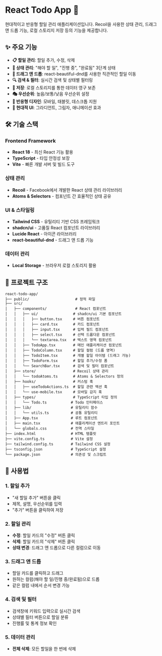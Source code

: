 # React Todo App 📝

현대적이고 반응형 할일 관리 애플리케이션입니다. Recoil을 사용한 상태 관리, 드래그 앤 드롭 기능, 로컬 스토리지 저장 등의 기능을 제공합니다.

## ✨ 주요 기능

- **📋 할일 관리**: 할일 추가, 수정, 삭제
- **🎯 상태 관리**: "해야 할 일", "진행 중", "완료됨" 3단계 상태
- **🎨 드래그 앤 드롭**: react-beautiful-dnd를 사용한 직관적인 할일 이동
- **🔍 검색 & 필터**: 실시간 검색 및 상태별 필터링
- **💾 저장**: 로컬 스토리지를 통한 데이터 영구 보존
- **🎭 우선순위**: 높음/보통/낮음 우선순위 설정
- **📱 반응형 디자인**: 모바일, 태블릿, 데스크톱 지원
- **🌈 현대적 UI**: 그라디언트, 그림자, 애니메이션 효과

## 🛠️ 기술 스택

### Frontend Framework

- **React 18** - 최신 React 기능 활용
- **TypeScript** - 타입 안정성 보장
- **Vite** - 빠른 개발 서버 및 빌드 도구

### 상태 관리

- **Recoil** - Facebook에서 개발한 React 상태 관리 라이브러리
- **Atoms & Selectors** - 컴포넌트 간 효율적인 상태 공유

### UI & 스타일링

- **Tailwind CSS** - 유틸리티 기반 CSS 프레임워크
- **shadcn/ui** - 고품질 React 컴포넌트 라이브러리
- **Lucide React** - 아이콘 라이브러리
- **react-beautiful-dnd** - 드래그 앤 드롭 기능

### 데이터 관리

- **Local Storage** - 브라우저 로컬 스토리지 활용

## 📁 프로젝트 구조

```
react-todo-app/
├── public/                     # 정적 파일
├── src/
│   ├── components/             # React 컴포넌트
│   │   ├── ui/                # shadcn/ui 기본 컴포넌트
│   │   │   ├── button.tsx     # 버튼 컴포넌트
│   │   │   ├── card.tsx       # 카드 컴포넌트
│   │   │   ├── input.tsx      # 입력 필드 컴포넌트
│   │   │   ├── select.tsx     # 선택 드롭다운 컴포넌트
│   │   │   └── textarea.tsx   # 텍스트 영역 컴포넌트
│   │   ├── TodoApp.tsx        # 메인 애플리케이션 컴포넌트
│   │   ├── TodoColumn.tsx     # 할일 컬럼 (드롭 영역)
│   │   ├── TodoItem.tsx       # 개별 할일 아이템 (드래그 가능)
│   │   ├── TodoForm.tsx       # 할일 추가/수정 폼
│   │   └── SearchBar.tsx      # 검색 및 필터 컴포넌트
│   ├── store/                 # Recoil 상태 관리
│   │   └── todoAtoms.ts       # Atoms & Selectors 정의
│   ├── hooks/                 # 커스텀 훅
│   │   ├── useTodoActions.ts  # 할일 관련 액션 훅
│   │   └── use-mobile.tsx     # 모바일 감지 훅
│   ├── types/                 # TypeScript 타입 정의
│   │   └── Todo.ts           # Todo 인터페이스
│   ├── lib/                  # 유틸리티 함수
│   │   └── utils.ts          # 공통 유틸리티
│   ├── App.tsx               # 루트 컴포넌트
│   ├── main.tsx              # 애플리케이션 엔트리 포인트
│   └── globals.css           # 전역 스타일
├── index.html                # HTML 템플릿
├── vite.config.ts            # Vite 설정
├── tailwind.config.ts        # Tailwind CSS 설정
├── tsconfig.json             # TypeScript 설정
└── package.json              # 의존성 및 스크립트
```

## 📖 사용법

### 1. 할일 추가

- "새 할일 추가" 버튼을 클릭
- 제목, 설명, 우선순위를 입력
- "추가" 버튼을 클릭하여 저장

### 2. 할일 관리

- **수정**: 할일 카드의 "수정" 버튼 클릭
- **삭제**: 할일 카드의 "삭제" 버튼 클릭
- **상태 변경**: 드래그 앤 드롭으로 다른 컬럼으로 이동

### 3. 드래그 앤 드롭

- 할일 카드를 클릭하고 드래그
- 원하는 컬럼(해야 할 일/진행 중/완료됨)으로 드롭
- 같은 컬럼 내에서 순서 변경 가능

### 4. 검색 및 필터

- 검색창에 키워드 입력으로 실시간 검색
- 상태별 필터 버튼으로 할일 분류
- 진행률 및 통계 정보 확인

### 5. 데이터 관리

- **전체 삭제**: 모든 할일을 한 번에 삭제